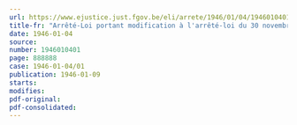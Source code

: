 ```yaml
---
url: https://www.ejustice.just.fgov.be/eli/arrete/1946/01/04/1946010401/justel
title-fr: "Arrêté-Loi portant modification à l'arrêté-loi du 30 novembre 1944 et à ceux du 12 juin 1945, relatifs au régime des crédits spéciaux destinés à faciliter la restauration des dommages causés par des faits de guerre à des biens meubles ou immeubles"
date: 1946-01-04
source:
number: 1946010401
page: 888888
case: 1946-01-04/01
publication: 1946-01-09
starts:
modifies:
pdf-original:
pdf-consolidated:
---
```


